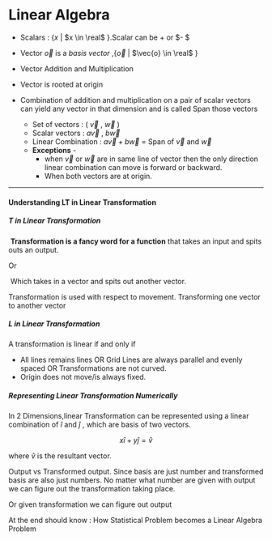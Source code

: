 # Linear Algebra



- Scalars : {$x$ | $x \in \real$  }.Scalar can be $+$ or $- $

- Vector  $\vec{o}$  is a *basis vector* ,{$\vec{o}$ | $\vec{o} \in \real$  }

- Vector Addition and Multiplication

- Vector is rooted at origin 

- Combination of addition and multiplication on  a pair of scalar vectors can yield any vector in that dimension and is called Span those vectors
  - Set of vectors : ( $\vec{v}$ , $\vec{w}$ ) 
  - Scalar vectors :  $a\vec{v}$ , $b\vec{w}$ 
  - Linear Combination   :   $a\vec{v} + b\vec{w}$    = Span of    $\vec{v}$ and $\vec{w}$ 
  - **Exceptions** - 
    -  when  $\vec{v}$ or  $\vec{w}$ are in same line of vector then the only direction linear combination can move is forward or backward. 
    - When both vectors are at origin.









---

#### Understanding LT in Linear Transformation

##### T in Linear Transformation 

​	**Transformation is a fancy word for a function** that takes an input and spits outs an output.		

Or 

​	Which takes in a vector and spits out another vector. 

Transformation is used with respect to movement. Transforming one vector to another vector



##### L in Linear Transformation

A transformation is linear if  and only if

- All lines remains lines  OR Grid Lines are always parallel  and evenly spaced OR Transformations are not curved.
- Origin does not move/is always fixed.



##### Representing Linear Transformation Numerically



 In 2 Dimensions,linear Transformation can be represented using a linear combination of  $\hat{i}$ and $\hat{j}$ , which are basis of two vectors.

 
$$
x\hat{i} + y\hat{j} = \hat{v}
$$


where $\hat{v}$ is the resultant vector.







Output vs Transformed output. Since basis are just number and transformed basis are also just numbers. No matter what number are given with output we can figure out the transformation taking place.



Or given transformation we can figure out output

At the end should know : How Statistical Problem becomes a Linear Algebra Problem